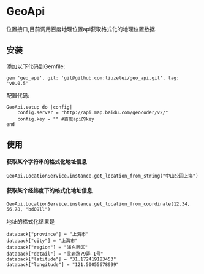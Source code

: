 # GeoApi

位置接口,目前调用百度地理位置api获取格式化的地理位置数据.

## 安装

添加以下代码到Gemfile:

    gem 'geo_api', git: 'git@github.com:liuzelei/geo_api.git', tag: 'v0.0.5'

配置代码:
	
	GeoApi.setup do |config|
  		config.server = "http://api.map.baidu.com/geocoder/v2/"
  		config.key = "" #百度api的key
	end

## 使用

#### 获取某个字符串的格式化地址信息

	GeoApi.LocationService.instance.get_location_from_string("中山公园上海")

#### 获取某个经纬度下的格式化地址信息
	
	GeoApi.LocationService.instance.get_location_from_coordinate(12.34, 56.78, "bd09ll")
	
地址的格式化结果是

   	databack["province"] = "上海市"
    databack["city"] = "上海市"
    databack["region"] = "浦东新区" 
    databack["detail"] = "灵岩路79弄-1号"
    databack["latitude"] = "31.172419183453"
    databack["longitude"] = "121.50055678999"